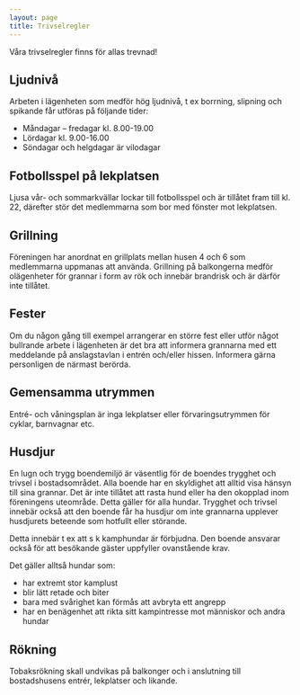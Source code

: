 ```yaml
---
layout: page
title: Trivselregler
---
```

Våra trivselregler finns för allas trevnad!

## Ljudnivå

Arbeten i lägenheten som medför hög ljudnivå, t ex borrning, slipning och spikande får utföras på följande tider:

* Måndagar – fredagar kl. 8.00-19.00
* Lördagar kl. 9.00-16.00
* Söndagar och helgdagar är vilodagar

## Fotbollsspel på lekplatsen

Ljusa vår- och sommarkvällar lockar till fotbollsspel och är tillåtet fram till kl. 22, därefter stör det medlemmarna som bor med fönster mot lekplatsen.

## Grillning

Föreningen har anordnat en grillplats mellan husen 4 och 6 som medlemmarna uppmanas att använda. Grillning på balkongerna medför olägenheter för grannar i form av rök och innebär brandrisk och är därför inte tillåtet.

## Fester

Om du någon gång till exempel arrangerar en större fest eller utför något bullrande arbete i lägenheten är det bra att informera grannarna med ett meddelande på anslagstavlan i entrén och/eller hissen. Informera gärna personligen de närmast berörda.

## Gemensamma utrymmen

Entré- och våningsplan är inga lekplatser eller förvaringsutrymmen för cyklar, barnvagnar etc.

## Husdjur

En lugn och trygg boendemiljö är väsentlig för de boendes trygghet och trivsel i bostadsområdet. Alla boende har en skyldighet att alltid visa hänsyn till sina grannar. Det är inte tillåtet att rasta hund eller ha den okopplad inom föreningens uteområde. Detta gäller för alla hundar. Trygghet och trivsel innebär också att den boende får ha husdjur om inte grannarna upplever husdjurets beteende som hotfullt eller störande.

Detta innebär t ex att s k kamphundar är förbjudna. Den boende ansvarar också för att besökande gäster uppfyller ovanstående krav.

Det gäller alltså hundar som:

* har extremt stor kamplust
* blir lätt retade och biter
* bara med svårighet kan förmås att avbryta ett angrepp
* har en benägenhet att rikta sitt kampintresse mot människor och andra hundar

## Rökning

Tobaksrökning skall undvikas på balkonger och i anslutning till bostadshusens entrér, lekplatser och likande.
